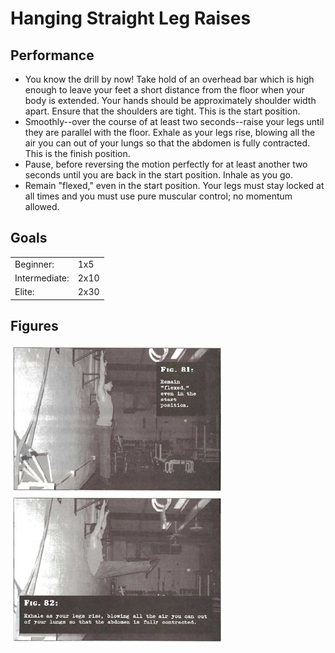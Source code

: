 # Hanging Straight Leg Raises

## Performance

- You know the drill by now! Take hold of an overhead bar which is high enough to leave your feet a short distance from the floor when your body is extended. Your hands should be approximately shoulder width apart. Ensure that the shoulders are tight. This is the start position.
- Smoothly--over the course of at least two seconds--raise your legs until they are parallel with the floor. Exhale as your legs rise, blowing all the air you can out of your lungs so that the abdomen is fully contracted. This is the finish position.
- Pause, before reversing the motion perfectly for at least another two seconds until you are back in the start position. Inhale as you go.
- Remain "flexed," even in the start position. Your legs must stay locked at all times and you must use pure muscular control; no momentum allowed.

## Goals

| | |
|---|---|
|Beginner: | 1x5 |
|Intermediate: | 2x10 |
|Elite: | 2x30 |

## Figures

![](../images/04_leg_raises/HangingStraightLegRaises.jpg)
